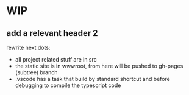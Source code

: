 # WIP


## add a relevant header 2
rewrite next dots:
- all project related stuff are in src
- the static site is in wwwroot, from here will be pushed to gh-pages (subtree) branch
- .vscode has a task that build by standard shortcut and before debugging to compile the typescript code